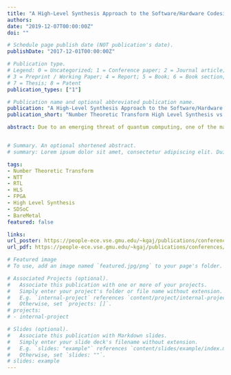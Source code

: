 ```yaml
---
title: "A High-Level Synthesis Approach to the Software/Hardware Codesign of NTT-based Post-Quantum Cryptography Algorithms"
authors:
date: "2019-12-07T00:00:00Z"
doi: ""

# Schedule page publish date (NOT publication's date).
publishDate: "2017-12-01T00:00:00Z"

# Publication type.
# Legend: 0 = Uncategorized; 1 = Conference paper; 2 = Journal article;
# 3 = Preprint / Working Paper; 4 = Report; 5 = Book; 6 = Book section;
# 7 = Thesis; 8 = Patent
publication_types: ["1"]

# Publication name and optional abbreviated publication name.
publication: "A High-Level Synthesis Approach to the Software/Hardware Codesign of NTT-based Post-Quantum Cryptography Algorithms"
publication_short: "Number Theoretic Transform High Level Synthesis vs RTL SW/HW Codesign"

abstract: Due to an emerging threat of quantum computing, one of the major challenges facing the cryptographic community is a timely transition from traditional public-key cryptosystems, such as RSA and Elliptic Curve Cryptography, to a new class of algorithms, collectively referred to as Post-QuantumCryptography (PQC). Several promising candidates for a new PQC standard can have their software and hardware implementations accelerated using the Num-ber Theoretic Transform (NTT). In this paper, we present an improved hardware architecture for NTT,with the hardware-friendly modular reduction, and demonstrate that this architecture can be efficiently implemented in hardware using High-Level Synthesis(HLS). The novel feature of the proposed architecture is an original memory write-back scheme, which assists in preparing coefficients for performing later NTT stages, saving memory storage used for precomputed constants. Our design is the most efficient for the case when $log_2N$ is even. The latency of our proposed architecture is approximately equal to $(N log_2N+ 3N)/4$ clock cycles. As a proof of concept, we implemented the NTT operation for several parameter sets used in the PQC algorithms NewHope, FALCON, qTESLA, and CRYSTALS-DILITHIUM.


# Summary. An optional shortened abstract.
# summary: Lorem ipsum dolor sit amet, consectetur adipiscing elit. Duis posuere tellus ac convallis placerat. Proin tincidunt magna sed ex sollicitudin condimentum.

tags:
- Number Theoretic Transform
- NTT
- RTL
- HLS
- FPGA
- High Level Synthesis
- SDSoC
- BareMetal
featured: false

links:
url_poster: https://people-ece.vse.gmu.edu/~kgaj/publications/conferences/GMU_FPT_2019_NTT_poster.pdf
url_pdf: https://people-ece.vse.gmu.edu/~kgaj/publications/conferences/GMU_FPT_2019_NTT.pdf

# Featured image
# To use, add an image named `featured.jpg/png` to your page's folder. 

# Associated Projects (optional).
#   Associate this publication with one or more of your projects.
#   Simply enter your project's folder or file name without extension.
#   E.g. `internal-project` references `content/project/internal-project/index.md`.
#   Otherwise, set `projects: []`.
# projects:
# - internal-project

# Slides (optional).
#   Associate this publication with Markdown slides.
#   Simply enter your slide deck's filename without extension.
#   E.g. `slides: "example"` references `content/slides/example/index.md`.
#   Otherwise, set `slides: ""`.
# slides: example
---
```


<!-- {{% alert note %}}
Click the *Slides* button above to demo Academic's Markdown slides feature.
{{% /alert %}} -->

<!-- Supplementary notes can be added here, including [code and math](https://sourcethemes.com/academic/docs/writing-markdown-latex/). -->
